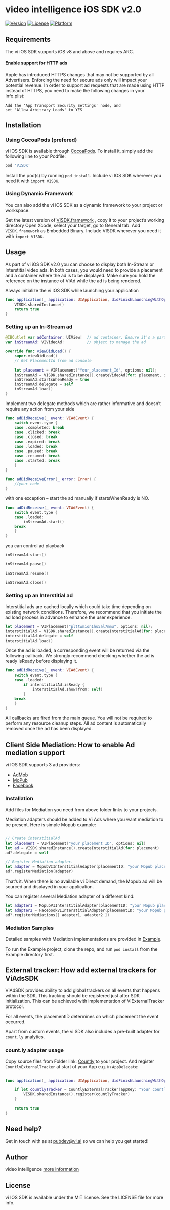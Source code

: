# video intelligence iOS SDK v2.0

<!--[![CI Status](http://img.shields.io/travis/Maksym Kravchenko/VISDK.svg?style=flat)](https://travis-ci.org/Maksym Kravchenko/VISDK)-->
[![Version](https://img.shields.io/cocoapods/v/VISDK.svg?style=flat)](https://cocoapods.org/pods/VISDK)
[![License](https://img.shields.io/cocoapods/l/VISDK.svg?style=flat)](https://github.com/maksymkravchenko/vi/blob/master/LICENSE)
[![Platform](https://img.shields.io/cocoapods/p/VISDK.svg?style=flat)](https://cocoapods.org/pods/VISDK)


## Requirements

The vi iOS SDK supports iOS v8 and above and requires ARC.

#### Enable support for HTTP ads

Apple has introduced HTTPS changes that may not be supported by all Advertisers. Enforcing the need for secure ads only will impact your potential revenue.
In order to support ad requests that are made using HTTP instead of HTTPS, you need to make the following changes in your Info.plist:

```
Add the 'App Transport Security Settings' node, and
set 'Allow Arbitrary Loads' to YES
```

## Installation

### Using CocoaPods (prefered)

vi IOS SDK is available through [CocoaPods](http://cocoapods.org).
To install it, simply add the following line to your Podfile:

```ruby
pod 'VISDK'
```
Install the pod(s) by running `pod install`.
Include vi IOS SDK wherever you need it with `import VISDK`.

### Using Dynamic Framework

You can also add the vi iOS SDK as a dynamic framework to your project or workspace.

Get the latest version of [VISDK.framework](https://github.com/maksymkravchenko/vi/tree/master/VISDK/VISDK.framework) , copy it to your project’s working directory
Open Xcode, select your target, go to General tab. Add `VISDK.framework` as Embedded Binary.
Include VISDK wherever you need it with `import VISDK`.

## Usage

As part of vi iOS SDK v2.0 you can choose to display both In-Stream or Interstitial video ads.
In both cases, you would need to provide a placement and a container where the ad is to be displayed.
Make sure you hold the reference on the instance of ViAd while the ad is being rendered.

Always initialize the vi IOS SDK while launching your application

```swift
func application(_ application: UIApplication, didFinishLaunchingWithOptions launchOptions: [UIApplicationLaunchOptionsKey: Any]?) -> Bool {
	VISDK.sharedInstance()
	return true
}
```
### Setting up an In-Stream ad

```swift
@IBOutlet var adContainer: UIView!  // ad container. Ensure it's a part of view hierarchy
var inStreamAd: VIVideoAd!          // object to manage the ad

override func viewDidLoad() {
	super.viewDidLoad()
	// Get PlacementId from ad console
	
	let placement = VIPlacement("Your_placement_Id", options: nil);
	inStreamAd = VISDK.sharedInstance().createVideoAd(for: placement, inContainer: adContainer)
	inStreamAd.startsWhenReady = true
	inStreamAd.delegate = self
	inStreamAd.load()
}
```

Implement two delegate methods which are rather informative and doesn’t require any action from your side

```swift
func adDidReceive(_ event: VIAdEvent) {
	switch event.type {
	case .completed: break
	case .clicked: break
	case .closed: break
	case .expired: break
	case .loaded: break
	case .paused: break
	case .resumed: break
	case .started: break
	}
}

func adDidReceiveError(_ error: Error) {
	//your code
}
```
with one exception – start the ad manually if startsWhenReady is NO.

```swift
func adDidReceive(_ event: VIAdEvent) {
	switch event.type {
	case .loaded:
		inStreamAd.start()
	break
	}
}
```
you can control ad playback

```swift
inStreamAd.start()

inStreamAd.pause()

inStreamAd.resume()

inStreamAd.close()
```


### Setting up an Interstitial ad

Interstitial ads are cached locally which could take time depending on existing network conditions. Therefore, we recommend that you initiate the ad load process in advance to enhance the user experience.

```swift
let placement = VIPlacement("plttwmion1hu5al7mmu", options: nil);
interstitialAd = VISDK.sharedInstance().createInterstitialAd(for: placement)
interstitialAd.delegate = self
interstitialAd.load()
```
Once the ad is loaded, a corresponding event will be returned via the following callback. We strongly recommend checking whether the ad is ready isReady before displaying it.

```swift
func adDidReceive(_ event: VIAdEvent) {
	switch event.type {
	case .loaded:
		if interstitialAd.isReady {
			interstitialAd.show(from: self)
		}
	break
	}
}
```

All callbacks are fired from the main queue. You will not be required to perform any resource cleanup steps. All ad content is automatically removed once the ad has been displayed.

## Client Side Mediation: How to enable Ad mediation support

vi IOS SDK supports 3 ad providers:

* [AdMob](https://github.com/maksymkravchenko/vi/tree/master/Mediation/AdMobVIMediation)
* [MoPub](https://github.com/maksymkravchenko/vi/tree/master/Mediation/FacebookVIMediation)
* [Facebook](https://github.com/maksymkravchenko/vi/tree/master/Mediation/MopubVIMediation)


### Installation

Add files for Mediation you need from above folder links to your projects.

Mediation adapters should be added to Vi Ads where you want mediation to be present. Here is simple Mopub example:


```swift

// Create interstitialAd
let placement = VIPlacement("your placement ID", options: nil)
let ad = VISDK.sharedInstance().createInterstitialAd(for: placement)
ad?.delegate = self

// Register Mediation adapter.
let adapter = MopubVIInterstitialAdapter(placementID: "your Mopub placement ID")
ad?.registerMediation(adapter)

```
That’s it. When there is no available vi Direct demand, the Mopub ad will be sourced and displayed in your application.

You can register several Mediation adapter of a different kind:

```swift
let adapter1 = MopubVIInterstitialAdapter(placementID: "your Mopub placement ID")
let adapter2 = FacebookVIInterstitialAdapter(placementID: "your Mopub placement ID")
ad?.registerMediations([ adapter1, adapter2 ])

```

### Mediation Samples

Detailed samples with Mediation implementations are provided in [Example](https://github.com/maksymkravchenko/vi/tree/master/Example).

To run the Example project, clone the repo, and run `pod install` from the Example directory first.

## External tracker: How add external trackers for ViAdsSDK

ViAdSDK provides ability to add global trackers on all events that happens within the SDK. This tracking should be registered just after SDK initialization. This can be achieved with implementation of VIExternalTracker protocol.

For all events, the placementID determines on which placement the event occurred.

Apart from custom events, the vi SDK also includes a pre-built adapter for `count.ly` analytics.

### count.ly adapter usage

Copy source files from Folder link: [Countly](https://github.com/maksymkravchenko/vi/tree/master/ExternalAnalytics/Countly) to your project. And register  `CountlyExternalTracker` at start of your App e.g. in `AppDelegate`:

```swift

func application(_ application: UIApplication, didFinishLaunchingWithOptions launchOptions: [UIApplicationLaunchOptionsKey: Any]?) -> Bool {

	if let countlyTracker = CountlyExternalTracker(appKey: "Your countly app key", host: "Your countly host url path") {
		VISDK.sharedInstance().register(countlyTracker)
	}
	
	return true
}


```

## Need help?

Get in touch with as at pubdev@vi.ai so we can help you get started!

## Author

video intelligence
[more information](https://docs.vi.ai)

## License

vi IOS SDK is available under the MIT license. See the LICENSE file for more info.

